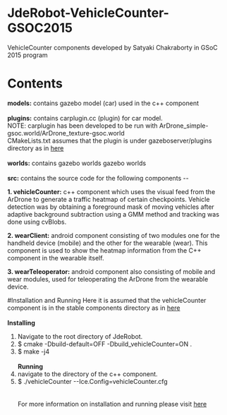 # JdeRobot-VehicleCounter-GSOC2015
VehicleCounter components developed by Satyaki Chakraborty in GSoC 2015 program

# Contents
<b>models:</b> contains gazebo model (car) used in the c++ component
<br><br>
<b>plugins:</b> contains carplugin.cc (plugin) for car model.
<br>
NOTE: carplugin has been developed to be run with ArDrone_simple-gsoc.world/ArDrone_texture-gsoc.world
<br>
CMakeLists.txt assumes that the plugin is under gazeboserver/plugins directory as in <a href="https://github.com/shady-cs15/JdeRobot/tree/heatmap/src/stable/components/gazeboserver/plugins/">here</a>
<br><br>
<b>worlds:</b> contains gazebo worlds gazebo worlds
<br><br>
<b>src:</b> contains the source code for the following components --
<p><b>1. vehicleCounter:</b> c++ component which uses the visual feed from the ArDrone to generate a traffic heatmap of certain checkpoints. Vehicle detection was by obtaining a foreground mask of moving vehicles after adaptive background subtraction using a GMM method and tracking was done using cvBlobs.
<br><p><b>2. wearClient:</b> android component consisting of two modules one for the handheld device (mobile) and the other for the wearable (wear). This component is used to show the heatmap information from the C++ component in the wearable itself.
<br><p><b>3. wearTeleoperator:</b> android component also consisting of mobile and wear modules, used for teleoperating the ArDrone from the wearable device.

#Installation and Running
Here it is assumed that the vehicleCounter component is in the stable components directory as in <a href="https://github.com/shady-cs15/JdeRobot/tree/heatmap/src/stable/components/">here</a>
<br><br>
<b>Installing</b><br>
1. Navigate to the root directory of JdeRobot. <br>
2. $ cmake -Dbuild-default=OFF -Dbuild_vehicleCounter=ON . <br>
3. $ make -j4
<br><br>
<b>Running</b></br>
1. navigate to the directory of the c++ component. <br>
2. $ ./vehicleCounter --Ice.Config=vehicleCounter.cfg </br>
<br><br>
For more information on installation and running please visit <a href="http://jderobot.org/Chakraborty-colab#Documentation">here</a>